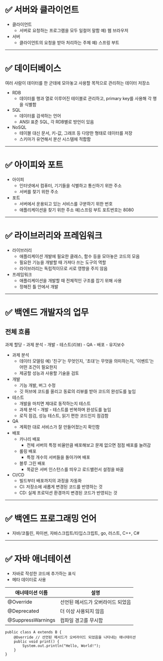 # ✅ 서버와 클라이언트
- 클라이언트
    - 서버로 요청하는 프로그램을 모두 일컬어 말함 예) 웹 브라우저
- 서버
    - 클라이언트의 요청을 받아 처리하는 주체 예) 스프링 부트
---
# ✅ 데이터베이스
여러 사람이 데이터를 한 군데에 모아놓고 사용할 목적으로 관리하는 데이터 저장소
- RDB
    - 데이터를 행과 열로 이루어진 테이블로 관리하고, primary key를 사용해 각 행을 식별함
- SQL
    - 데이터를 검색하는 언어
    - ANSI 표준 SQL, 각 RDB별로 방언이 있음
- NoSQL
    - 테이블 대신 문서, 키-값, 그래프 등 다양한 형태로 데이터를 저장
    - 스키마가 유연해서 분산 시스템에 적합함
---
# ✅ 아이피와 포트
- 아이피
    - 인터넷에서 컴퓨터, 기기들을 식별하고 통신하기 위한 주소
    - 서버를 찾기 위한 주소
- 포트
    - 서버에서 운용되고 있는 서비스를 구분하기 위한 번호
    - 애플리케이션을 찾기 위한 주소 예)스프링 부트 포트번호는 8080
---
# ✅ 라이브러리와 프레임워크
- 라이브러리
    - 애플리케이션 개발에 필요한 클래스, 함수 등을 모아놓은 코드의 모음
    - 필요한 기능을 개발할 때 가져다 쓰는 도구의 역할
    - 라이브러리는 독립적이므로 서로 영향을 주지 않음
- 프레임워크
    - 애플리케이션을 개발할 때 전체적인 구조를 잡기 위해 사용
    - 정해진 틀 안에서 개발
---
# ✅ 백엔드 개발자의 업무
## 전체 흐름
과제 할당 - 과제 분석 - 개발 - 테스트(리뷰) - QA - 배포 - 유지보수
- 과제 분석
    - 데이터 모델링 예) '친구'는 무엇인지, '초대'는 무엇을 의미하는지, '이벤트'는 어떤 조건이 필요한지
    - 제공할 성능과 사용할 기술을 검토
- 개발
    - 기능 개발, 버그 수정
    - 깃 허브에 코드를 올리고 동료의 리뷰를 받아 코드의 완성도를 높임
- 테스트
    - 개발을 마치면 제대로 동작하는지 테스트
    - 과제 분석 - 개발 - 테스트를 반복하며 완성도를 높임
    - 로직 점검, 성능 테스트, 읽기 편한 코드인지 점검함
- QA
    - 계획한 대로 서비스가 잘 만들어졌는지 확인함
- 배포
    - 카나리 배포
        - 전체 서버의 특정 비율만큼 배포해보고 문제 없으면 점점 배포를 늘려감
    - 롤링 배포
        - 특정 개수의 서버들을 돌아가며 배포
    - 블루 그린 배포
        - 똑같은 서버 인스턴스를 띄우고 로드밸런서 설정을 바꿈
- CI/CD
    - 빌드부터 배포까지의 과정을 자동화
    - CI: 저장소에 새롭게 변경된 코드를 반영하는 것
    - CD: 실제 프로덕션 환경까지 변경된 코드가 반영되는 것
---
# ✅ 백엔드 프로그래밍 언어
- 자바/코틀린, 파이썬, 자바스크립트/타입스크립트, go, 러스트, C++, C#
---
# ✅ 자바 애너테이션
- 자바로 작성한 코드에 추가하는 표식
- 메타 데이터로 사용

| 애너테이션 이름    | 설명                 |
|-------------|--------------------|
| @Override   | 선언된 메서드가 오버라이드 되었음 |
| @Deprecated | 더 이상 사용되지 않음       |
|@SuppressWarnings| 컴파일 경고를 무시함        |

```
public class A extends B {
    @Override // 선언된 메서드가 오버라이드 되었음을 나타내는 애너테이션
    public void print() {
        System.out.println("Hello, World!");
    }
}